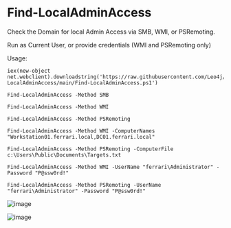 # Find-LocalAdminAccess
Check the Domain for local Admin Access via SMB, WMI, or PSRemoting.

Run as Current User, or provide credentials (WMI and PSRemoting only)

Usage:

```
iex(new-object net.webclient).downloadstring('https://raw.githubusercontent.com/Leo4j/Find-LocalAdminAccess/main/Find-LocalAdminAccess.ps1')
```
```
Find-LocalAdminAccess -Method SMB
```
```
Find-LocalAdminAccess -Method WMI
```
```
Find-LocalAdminAccess -Method PSRemoting
```
```
Find-LocalAdminAccess -Method WMI -ComputerNames "Workstation01.ferrari.local,DC01.ferrari.local"
```
```
Find-LocalAdminAccess -Method PSRemoting -ComputerFile c:\Users\Public\Documents\Targets.txt
```
```
Find-LocalAdminAccess -Method WMI -UserName "ferrari\Administrator" -Password "P@ssw0rd!"
```
```
Find-LocalAdminAccess -Method PSRemoting -UserName "ferrari\Administrator" -Password "P@ssw0rd!"
```

![image](https://github.com/Leo4j/Find-LocalAdminAccess/assets/61951374/16e6e0f7-2d44-4ebf-985a-ad2b38d43e48)


![image](https://github.com/Leo4j/Find-LocalAdminAccess/assets/61951374/01b5076b-8615-4b16-8b6d-79f19010682d)
